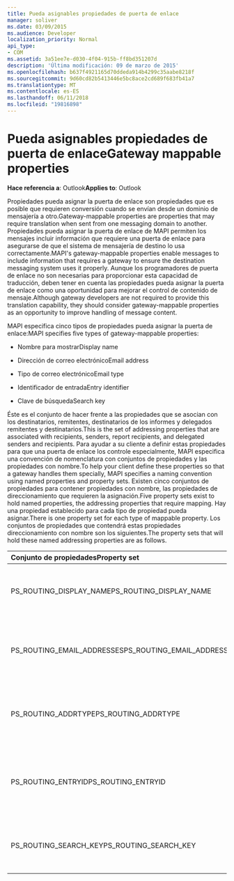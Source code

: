 ```yaml
---
title: Pueda asignables propiedades de puerta de enlace
manager: soliver
ms.date: 03/09/2015
ms.audience: Developer
localization_priority: Normal
api_type:
- COM
ms.assetid: 3a51ee7e-d030-4f04-915b-ff8bd351207d
description: 'Última modificación: 09 de marzo de 2015'
ms.openlocfilehash: b637f4921165d70ddeda914b4299c35aabe8218f
ms.sourcegitcommit: 9d60cd82b5413446e5bc8ace2cd689f683fb41a7
ms.translationtype: MT
ms.contentlocale: es-ES
ms.lasthandoff: 06/11/2018
ms.locfileid: "19816898"
---
```

# <a name="gateway-mappable-properties"></a><span data-ttu-id="e9f32-103">Pueda asignables propiedades de puerta de enlace</span><span class="sxs-lookup"><span data-stu-id="e9f32-103">Gateway mappable properties</span></span>

<span data-ttu-id="e9f32-104">**Hace referencia a**: Outlook</span><span class="sxs-lookup"><span data-stu-id="e9f32-104">**Applies to**: Outlook</span></span> 
  
<span data-ttu-id="e9f32-105">Propiedades pueda asignar la puerta de enlace son propiedades que es posible que requieren conversión cuando se envían desde un dominio de mensajería a otro.</span><span class="sxs-lookup"><span data-stu-id="e9f32-105">Gateway-mappable properties are properties that may require translation when sent from one messaging domain to another.</span></span> <span data-ttu-id="e9f32-106">Propiedades pueda asignar la puerta de enlace de MAPI permiten los mensajes incluir información que requiere una puerta de enlace para asegurarse de que el sistema de mensajería de destino lo usa correctamente.</span><span class="sxs-lookup"><span data-stu-id="e9f32-106">MAPI's gateway-mappable properties enable messages to include information that requires a gateway to ensure the destination messaging system uses it properly.</span></span> <span data-ttu-id="e9f32-107">Aunque los programadores de puerta de enlace no son necesarias para proporcionar esta capacidad de traducción, deben tener en cuenta las propiedades pueda asignar la puerta de enlace como una oportunidad para mejorar el control de contenido de mensaje.</span><span class="sxs-lookup"><span data-stu-id="e9f32-107">Although gateway developers are not required to provide this translation capability, they should consider gateway-mappable properties as an opportunity to improve handling of message content.</span></span>
  
<span data-ttu-id="e9f32-108">MAPI especifica cinco tipos de propiedades pueda asignar la puerta de enlace:</span><span class="sxs-lookup"><span data-stu-id="e9f32-108">MAPI specifies five types of gateway-mappable properties:</span></span>
  
- <span data-ttu-id="e9f32-109">Nombre para mostrar</span><span class="sxs-lookup"><span data-stu-id="e9f32-109">Display name</span></span>
    
- <span data-ttu-id="e9f32-110">Dirección de correo electrónico</span><span class="sxs-lookup"><span data-stu-id="e9f32-110">Email address</span></span>
    
- <span data-ttu-id="e9f32-111">Tipo de correo electrónico</span><span class="sxs-lookup"><span data-stu-id="e9f32-111">Email type</span></span>
    
- <span data-ttu-id="e9f32-112">Identificador de entrada</span><span class="sxs-lookup"><span data-stu-id="e9f32-112">Entry identifier</span></span>
    
- <span data-ttu-id="e9f32-113">Clave de búsqueda</span><span class="sxs-lookup"><span data-stu-id="e9f32-113">Search key</span></span>
    
<span data-ttu-id="e9f32-114">Éste es el conjunto de hacer frente a las propiedades que se asocian con los destinatarios, remitentes, destinatarios de los informes y delegados remitentes y destinatarios.</span><span class="sxs-lookup"><span data-stu-id="e9f32-114">This is the set of addressing properties that are associated with recipients, senders, report recipients, and delegated senders and recipients.</span></span> <span data-ttu-id="e9f32-115">Para ayudar a su cliente a definir estas propiedades para que una puerta de enlace los controle especialmente, MAPI especifica una convención de nomenclatura con conjuntos de propiedades y las propiedades con nombre.</span><span class="sxs-lookup"><span data-stu-id="e9f32-115">To help your client define these properties so that a gateway handles them specially, MAPI specifies a naming convention using named properties and property sets.</span></span> <span data-ttu-id="e9f32-116">Existen cinco conjuntos de propiedades para contener propiedades con nombre, las propiedades de direccionamiento que requieren la asignación.</span><span class="sxs-lookup"><span data-stu-id="e9f32-116">Five property sets exist to hold named properties, the addressing properties that require mapping.</span></span> <span data-ttu-id="e9f32-117">Hay una propiedad establecido para cada tipo de propiedad pueda asignar.</span><span class="sxs-lookup"><span data-stu-id="e9f32-117">There is one property set for each type of mappable property.</span></span> <span data-ttu-id="e9f32-118">Los conjuntos de propiedades que contendrá estas propiedades direccionamiento con nombre son los siguientes.</span><span class="sxs-lookup"><span data-stu-id="e9f32-118">The property sets that will hold these named addressing properties are as follows.</span></span>
  
|<span data-ttu-id="e9f32-119">**Conjunto de propiedades**</span><span class="sxs-lookup"><span data-stu-id="e9f32-119">**Property set**</span></span>|<span data-ttu-id="e9f32-120">**Descripción**</span><span class="sxs-lookup"><span data-stu-id="e9f32-120">**Description**</span></span>|
|:-----|:-----|
|<span data-ttu-id="e9f32-121">PS_ROUTING_DISPLAY_NAME</span><span class="sxs-lookup"><span data-stu-id="e9f32-121">PS_ROUTING_DISPLAY_NAME</span></span>  <br/> |<span data-ttu-id="e9f32-122">Contiene propiedades de cadena que se usan como nombres para mostrar.</span><span class="sxs-lookup"><span data-stu-id="e9f32-122">Contains string properties used as display names.</span></span>  <br/> |
|<span data-ttu-id="e9f32-123">PS_ROUTING_EMAIL_ADDRESSES</span><span class="sxs-lookup"><span data-stu-id="e9f32-123">PS_ROUTING_EMAIL_ADDRESSES</span></span>  <br/> |<span data-ttu-id="e9f32-124">Contiene propiedades de cadena que se usan como direcciones de correo electrónico.</span><span class="sxs-lookup"><span data-stu-id="e9f32-124">Contains string properties used as email addresses.</span></span>  <br/> |
|<span data-ttu-id="e9f32-125">PS_ROUTING_ADDRTYPE</span><span class="sxs-lookup"><span data-stu-id="e9f32-125">PS_ROUTING_ADDRTYPE</span></span>  <br/> |<span data-ttu-id="e9f32-126">Contiene propiedades de cadena que se usan como tipos de direcciones de correo electrónico.</span><span class="sxs-lookup"><span data-stu-id="e9f32-126">Contains string properties used as email address types.</span></span>  <br/> |
|<span data-ttu-id="e9f32-127">PS_ROUTING_ENTRYID</span><span class="sxs-lookup"><span data-stu-id="e9f32-127">PS_ROUTING_ENTRYID</span></span>  <br/> |<span data-ttu-id="e9f32-128">Contiene propiedades binario que se usan como identificadores de entrada a largo plazo.</span><span class="sxs-lookup"><span data-stu-id="e9f32-128">Contains binary properties used as long-term entry identifiers.</span></span>  <br/> |
|<span data-ttu-id="e9f32-129">PS_ROUTING_SEARCH_KEY</span><span class="sxs-lookup"><span data-stu-id="e9f32-129">PS_ROUTING_SEARCH_KEY</span></span>  <br/> |<span data-ttu-id="e9f32-130">Contiene propiedades binario que se usan como claves de búsqueda.</span><span class="sxs-lookup"><span data-stu-id="e9f32-130">Contains binary properties used as search keys.</span></span>  <br/> |
   

